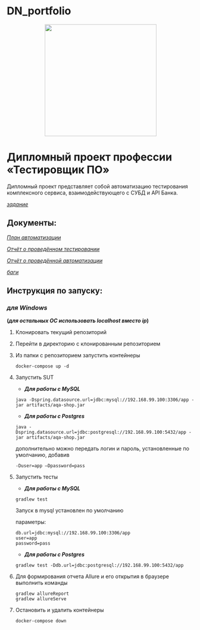# DN_portfolio

<div id="header" align="center">
  <img src="https://media0.giphy.com/media/UPqYp2tj61XlBhlPbH/200w.webp?cid=ecf05e47v2ozmryrqr4hkhp131ckshkx0kni5ft0g5keaa6g&ep=v1_gifs_search&rid=200w.webp&ct=g" width="300"/>
</div>




# Дипломный проект профессии «Тестировщик ПО»

Дипломный проект представляет собой автоматизацию тестирования комплексного сервиса, 
взаимодействующего с СУБД и API Банка.

_[задание](/documents/Task.md)_

## Документы:

_[План автоматизации](/documents/Plan.md)_

_[Отчёт о проведённом тестировании](/documents/Report.md)_

_[Отчёт о проведённой автоматизации](/documents/Summary.md)_

_[баги](https://github.com/shpilkaQA/diplom-portfolio/issues)_

## Инструкция по запуску:

### ***для Windows***
**(*для остальных ОС использовать localhost вместо ip*)**

1. Клонировать текущий репозиторий
1. Перейти в директорию с клонированным репозиторием
1. Из папки с репозиторием запустить контейнеры
    ```
    docker-compose up -d
    ```
3. Запустить SUT
    * ***Для работы с MySQL***
   
    ```
    java -Dspring.datasource.url=jdbc:mysql://192.168.99.100:3306/app -jar artifacts/aqa-shop.jar
    ```
    
    * ***Для работы с Postgres***
   
    ```
    java -Dspring.datasource.url=jdbc:postgresql://192.168.99.100:5432/app -jar artifacts/aqa-shop.jar
   ```  
    дополнительно можно передать логин и пароль, установленные по умолчанию, добавив
    ```
    -Duser=app –Dpassword=pass
    ```

1. Запустить тесты
    * ***Для работы с MySQL***
       
    ```
    gradlew test
    ```
    Запуск в mysql установлен по умолчанию

    параметры:
    ```
    db.url=jdbc:mysql://192.168.99.100:3306/app
    user=app
    password=pass
    ```
        
    * ***Для работы с Postgres***
    
    ```
    gradlew test -Ddb.url=jdbc:postgresql://192.168.99.100:5432/app
    ```
    
1. Для формирования отчета Allure и его открытия в браузере выполнить команды
    ```
    gradlew allureReport
    gradlew allureServe
    ```

1. Остановить и удалить контейнеры    
    ```
    docker-compose down
    ```
